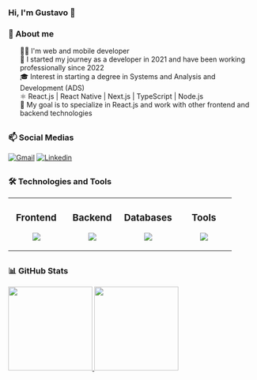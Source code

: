 ### Hi, I'm Gustavo 👋

### 📃 About me
<ul type="none">
  <li>👨‍💻 I'm web and mobile developer</li>
  <li>💼 I started my journey as a developer in 2021 and have been working professionally since 2022</li>
  <li>🎓 Interest in starting a degree in Systems and Analysis and Development (ADS)</li>
  <li>⚛️ React.js | React Native | Next.js | TypeScript | Node.js</li>
  <li>🎯 My goal is to specialize in React.js and work with other frontend and backend technologies</li>
</ul>

##
### 📫 Social Medias
[![Gmail](https://img.shields.io/badge/Gmail-D14836?style=for-the-badge&logo=gmail&logoColor=white)](mailto:gustavo.fabiano.2010@hotmail.com)
[![Linkedin](https://img.shields.io/badge/LinkedIn-0077B5?style=for-the-badge&logo=linkedin&logoColor=white)](https://www.linkedin.com/in/gustavo-rodrigues-fabiano-768589208/)
 
##
### 🛠️ Technologies and Tools
<table><tr><td valign="top" width="25%">

### <div align="center"> Frontend </div>

<p align="center">
  <img src="https://skillicons.dev/icons?i=ts,react,nextjs,styledcomponents,bootstrap,redux&theme=dark&perline=3" />
</p>

</td><td valign="top" width="25%">

### <div align="center"> Backend </div>

<p align="center">
  <img src="https://skillicons.dev/icons?i=nodejs,express,prisma,py,nestjs&theme=dark&perline=2" />
</p>

</td><td valign="top" width="25%">

### <div align="center"> Databases </div>

<p align="center">
  <img src="https://skillicons.dev/icons?i=postgres,mongodb&theme=dark&perline=2" />
</p>

</td><td valign="top" width="25%">

### <div align="center"> Tools </div>

<p align="center">
  <img src="https://skillicons.dev/icons?i=docker,vscode,figma,git&theme=dark&perline=2" />
</p>

</td></tr></table>

##
### 📊 GitHub Stats
<div>
  <a href="https://github.com/GustavoRodrigue-s/">
    <img height="170em" src="https://github-readme-stats.vercel.app/api/top-langs/?username=GustavoRodrigue-s&layout=donut&langs_count=5&theme=dracula&card_width=200">
    <img height="170em" src="https://github-readme-stats.vercel.app/api?username=GustavoRodrigue-s&show_icons=true&theme=dracula">
  </a>
</div>

